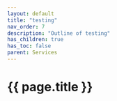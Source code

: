 ```yaml
---
layout: default
title: "testing"
nav_order: 7
description: "Outline of testing"
has_children: true
has_toc: false
parent: Services
---
```


# {{ page.title }}

